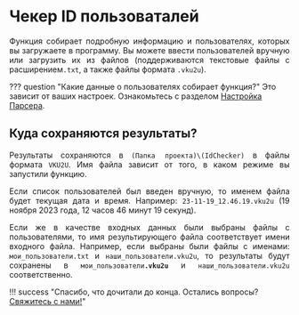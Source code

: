 # Чекер ID пользоваталей

<div style="text-align: justify">
  <p>
    Функция собирает подробную информацию и пользователях, которых вы загружаете в программу. Вы можете ввести пользователей вручную или загрузить их из файлов (поддерживаются текстовые файлы с расширением<code>.txt</code>, а также файлы формата <code>.vku2u</code>).
  </p>
</div>

??? question "Какие данные о пользователях собирает функция?"
    Это зависит от ваших настроек. Ознакомьтесь с разделом [Настройка Парсера](./index.md#settings).

## Куда сохраняются результаты?

<div style="text-align: justify">
  <p>
    Результаты сохраняются в <code>(Папка проекта)\(IdChecker)</code> в файлы формата <code>VKU2U</code>. Имя файла зависит от того, в каком режиме вы запустили функцию.
  </p>

  <p>
    Если список пользователей был введен вручную, то именем файла будет текущая дата и время. Например: <code>23-11-19_12.46.19.vku2u</code> (19 ноября 2023 года, 12 часов 46 минут 19 секунд).
  </p>

  <p>
    Если же в качестве входных данных были выбраны файлы с пользователями, то имя результирующего файла соответствует имени входного файла. Например, если выбраны были файлы с именами: <code>мои_пользователи.txt</code> и <code>наши_пользователи.vku2u</code>, то результаты будут сохранены в <code>мои_пользователи<b>.vku2u</b></code> и <code>наши_пользователи.vku2u</code> соответственно. 
  </p>
</div>

!!! success "Спасибо, что дочитали до конца. Остались вопросы? <a href="../../../support">Свяжитесь с нами!</a>"